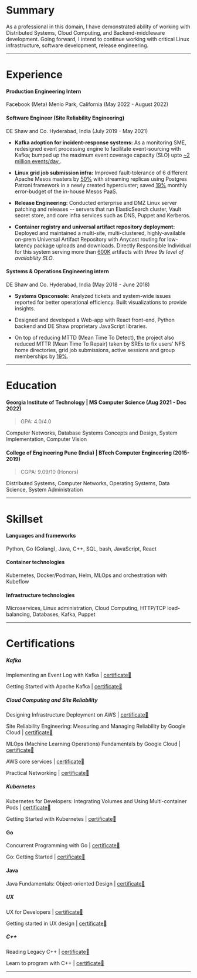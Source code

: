 # Summary

As a professional in this domain, I have demonstrated ability of working with Distributed Systems, Cloud Computing, and Backend-middleware development. Going forward, I intend to continue working with critical Linux infrastructure, software development, release engineering.

---

# Experience


#### Production Engineering Intern
Facebook (Meta) Menlo Park, California (May 2022 - August 2022)

#### Software Engineer (Site Reliability Engineering)
DE Shaw and Co. Hyderabad, India (July 2019 - May 2021)


* **Kafka adoption for incident-response systems:** As a monitoring SME, redesigned event processing engine to facilitate event-sourcing with Kafka; bumped up the maximum event coverage capacity (SLO) upto  <u> ~2 million events/day </u>.

* **Linux grid job submission infra:** Improved fault-tolerance of 6 different Apache Mesos masters by <u>50%</u> with streaming replicas using Postgres Patroni framework in a newly created hypercluster; saved <u>19%</u> monthly error-budget of the in-house Mesos PaaS.

* **Release Engineering:** Conducted enterprise and DMZ Linux server patching and releases -- servers that run ElasticSearch cluster,  Vault secret store, and core infra services such as DNS, Puppet and Kerberos.

* **Container registry and universal artifact repository deployment:** Deployed and maintained a multi-site, multi-clustered, highly-available on-prem Universal Artifact Repository with Anycast routing for low-latency package uploads and downloads. Directly Responsible Individual for this system serving more than <u>600K</u> artifacts with <i>three 9s level of availability SLO</i>.

#### Systems & Operations Engineering intern
DE Shaw and Co. Hyderabad, India (May 2018 - June 2018)

* **Systems Opsconsole:** Analyzed tickets and system-wide issues reported for better operational efficiency. Built visualizations to provide insights. 

* Designed and developed a Web-app with React front-end, Python backend and DE Shaw proprietary JavaScript libraries.
    
* On top of reducing MTTD (Mean Time To Detect), the project also reduced MTTR (Mean Time To Repair) taken by SREs to fix users' NFS home directories, grid job submissions, active sessions and group memberships by <u>19%</u>.

---

# Education

#### Georgia Institute of Technology | MS Computer Science (Aug 2021 - Dec 2022)
> GPA: 4.0/4.0

Computer Networks, Database Systems Concepts and Design, System Implementation, Computer Vision 

#### College of Engineering Pune (India)  |  BTech Computer Engineering (2015-2019)
> CGPA: 9.09/10 (Honors)

Distributed Systems, Computer Networks, Operating Systems, Data Science, System Administration

--- 

# Skillset

#### Languages and frameworks 
Python, Go (Golang), Java, C++, SQL, bash, JavaScript, React

#### Container technologies 
Kubernetes, Docker/Podman, Helm, MLOps and orchestration with Kubeflow
  
#### Infrastructure technologies 
Microservices, Linux administration, Cloud Computing, HTTP/TCP load-balancing, Databases, Kafka, Puppet

---

# Certifications

##### Kafka
Implementing an Event Log with Kafka | <a href="https://drive.google.com/file/d/140DEgd2D7dSSMGTERUUrmR2K53BLVum3/view?usp=sharing" > certificate🔗 </a>

Getting Started with Apache Kafka | <a href="https://drive.google.com/file/d/1OpnSUcZSGVm5oaG_kZZ8quduGZNDPEZm/view?usp=sharing" > certificate🔗 </a>

##### Cloud Computing and Site Reliability

Designing Infrastructure Deployment on AWS | <a href="https://drive.google.com/file/d/1ieNKmYSl9y6BXKWNjQOX3TrfUe0UswDe/view?usp=sharing" > certificate🔗 </a>

Site Reliability Engineering: Measuring and Managing Reliability by Google Cloud | <a href="https://drive.google.com/file/d/10ZMSz0k6FxgM3qmGJffWT8u_S7D5jCJ6/view?usp=sharing" > certificate🔗 </a>

MLOps (Machine Learning Operations) Fundamentals by Google Cloud | <a href="https://drive.google.com/file/d/1JcOyeZnBhSbZ1JAYAkkReWFJAGcPzzij/view?usp=sharing" > certificate🔗 </a>

AWS core services | <a href="https://drive.google.com/file/d/10MJTUyuskBQaM9M49I3w-x4T9FZfQIhP/view?usp=sharing" > certificate🔗 </a>

Practical Networking | <a href="https://drive.google.com/file/d/1HZNlbs1YlxBkN_VqrIFwYYXkEK96d8U4/view?usp=sharing" > certificate🔗 </a>

##### Kubernetes

Kubernetes for Developers: Integrating Volumes and Using Multi-container Pods | <a href="https://drive.google.com/file/d/1VnFJjBGKM61f91214GySjVoSZA-gcX2E/view?usp=sharing" > certificate🔗 </a>

Getting Started with Kubernetes | <a href="https://drive.google.com/file/d/1oa5xKvafQnB2fSSWUfyMLZm9uYzEwSaH/view?usp=sharing" > certificate🔗 </a>

#### Go

Concurrent Programming with Go | <a href="https://drive.google.com/file/d/1Cq5kKztLLDBEl5GmRVogRteXJPaZdPlx/view?usp=sharing" > certificate🔗 </a>

Go: Getting Started | <a href="https://drive.google.com/file/d/1UUeFVTic0085U9TBQ0dIElGPr-zRWb2t/view?usp=sharing" > certificate🔗 </a>

#### Java

Java Fundamentals: Object-oriented Design | <a href="https://drive.google.com/file/d/1gn_MU0w7HiB0BRk1MUgJSu1wDc9r4EFG/view?usp=sharing" > certificate🔗 </a>

##### UX

UX for Developers | <a href="https://drive.google.com/file/d/1iQxHF3VmkMgbmhErYZBCkmZ5Ry02ciiX/view?usp=sharing" > certificate🔗 </a> <br />

Getting started in UX design | <a href="https://drive.google.com/file/d/1OpnSUcZSGVm5oaG_kZZ8quduGZNDPEZm/view?usp=sharing" > certificate🔗 </a>

##### C++

Reading Legacy C++ | <a href="https://drive.google.com/file/d/1Poy-gAZNzYk4o_F0cagRMdqIMtbXw7i4/view?usp=sharing" > certificate🔗 </a> <br />

Learn to program with C++ | <a href="https://drive.google.com/file/d/1VB_dZCioDUM9ZeZd7E9mBTnVjNEQ_KX_/view?usp=sharing" > certificate🔗 </a>

---
